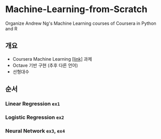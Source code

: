 # Machine-Learning-from-Scratch
Organize Andrew Ng's Machine Learning courses of Coursera in Python and R


## 개요

- Coursera Machine Learning [[link]](https://www.coursera.org/learn/machine-learning?utm_source=gg&utm_medium=sem&utm_content=07-StanfordML-ROW&campaignid=2070742271&adgroupid=80109820241&device=c&keyword=machine%20learning%20mooc&matchtype=b&network=g&devicemodel=&adpostion=&creativeid=369041663186&hide_mobile_promo&gclid=EAIaIQobChMIirP9o9m26wIVF1pgCh2YwgLrEAAYASAAEgJ_PvD_BwE) 과제
- Octave 기반 구현 (추후 다른 언어)
- 선형대수


## 순서 

### Linear Regression `ex1`

### Logistic Regression `ex2`

### Neural Network `ex3`, `ex4`